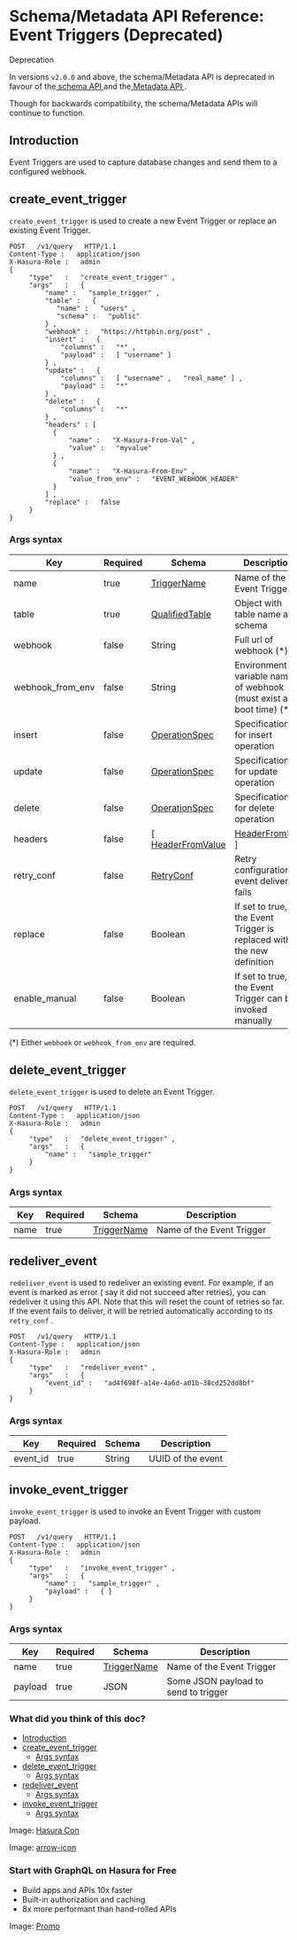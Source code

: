 # Schema/Metadata API Reference: Event Triggers (Deprecated)

Deprecation

In versions `v2.0.0` and above, the schema/Metadata API is deprecated in
favour of the[ schema API ](https://hasura.io/docs/latest/api-reference/schema-api/index/)and the[ Metadata API ](https://hasura.io/docs/latest/api-reference/metadata-api/index/).

Though for backwards compatibility, the schema/Metadata APIs will
continue to function.

## Introduction​

Event Triggers are used to capture database changes and send them to a
configured webhook.

## create_event_trigger​

 `create_event_trigger` is used to create a new Event Trigger or replace
an existing Event Trigger.

```
POST   /v1/query   HTTP/1.1
Content-Type :   application/json
X-Hasura-Role :   admin
{
     "type"   :   "create_event_trigger" ,
     "args"   :   {
         "name" :   "sample_trigger" ,
         "table" :   {
            "name" :   "users" ,
            "schema" :   "public"
         } ,
         "webhook" :   "https://httpbin.org/post" ,
         "insert" :   {
             "columns" :   "*" ,
             "payload" :   [ "username" ]
         } ,
         "update" :   {
             "columns" :   [ "username" ,   "real_name" ] ,
             "payload" :   "*"
         } ,
         "delete" :   {
             "columns" :   "*"
         } ,
         "headers" : [
           {
               "name" :   "X-Hasura-From-Val" ,
               "value" :   "myvalue"
           } ,
           {
               "name" :   "X-Hasura-From-Env" ,
               "value_from_env" :   "EVENT_WEBHOOK_HEADER"
           }
         ] ,
         "replace" :   false
     }
}
```

### Args syntax​

| Key | Required | Schema | Description |
|---|---|---|---|
| name | true | [ TriggerName ](https://hasura.io/docs/latest/api-reference/syntax-defs/#triggername) | Name of the Event Trigger |
| table | true | [ QualifiedTable ](https://hasura.io/docs/latest/api-reference/syntax-defs/#qualifiedtable) | Object with table name and schema |
| webhook | false | String | Full url of webhook (*) |
| webhook_from_env | false | String | Environment variable name of webhook (must exist at boot time) (*) |
| insert | false | [ OperationSpec ](https://hasura.io/docs/latest/api-reference/syntax-defs/#operationspec) | Specification for insert operation |
| update | false | [ OperationSpec ](https://hasura.io/docs/latest/api-reference/syntax-defs/#operationspec) | Specification for update operation |
| delete | false | [ OperationSpec ](https://hasura.io/docs/latest/api-reference/syntax-defs/#operationspec) | Specification for delete operation |
| headers | false | [[ HeaderFromValue ](https://hasura.io/docs/latest/api-reference/syntax-defs/#headerfromvalue)|[ HeaderFromEnv ](https://hasura.io/docs/latest/api-reference/syntax-defs/#headerfromenv)] | List of headers to be sent with the webhook |
| retry_conf | false | [ RetryConf ](https://hasura.io/docs/latest/api-reference/syntax-defs/#retryconf) | Retry configuration if event delivery fails |
| replace | false | Boolean | If set to true, the Event Trigger is replaced with the new definition |
| enable_manual | false | Boolean | If set to true, the Event Trigger can be invoked manually |


(*) Either `webhook` or `webhook_from_env` are required.

## delete_event_trigger​

 `delete_event_trigger` is used to delete an Event Trigger.

```
POST   /v1/query   HTTP/1.1
Content-Type :   application/json
X-Hasura-Role :   admin
{
     "type"   :   "delete_event_trigger" ,
     "args"   :   {
         "name" :   "sample_trigger"
     }
}
```

### Args syntax​

| Key | Required | Schema | Description |
|---|---|---|---|
| name | true | [ TriggerName ](https://hasura.io/docs/latest/api-reference/syntax-defs/#triggername) | Name of the Event Trigger |


## redeliver_event​

 `redeliver_event` is used to redeliver an existing event. For example,
if an event is marked as error ( say it did not succeed after retries),
you can redeliver it using this API. Note that this will reset the count
of retries so far. If the event fails to deliver, it will be retried
automatically according to its `retry_conf` .

```
POST   /v1/query   HTTP/1.1
Content-Type :   application/json
X-Hasura-Role :   admin
{
     "type"   :   "redeliver_event" ,
     "args"   :   {
         "event_id" :   "ad4f698f-a14e-4a6d-a01b-38cd252dd8bf"
     }
}
```

### Args syntax​

| Key | Required | Schema | Description |
|---|---|---|---|
| event_id | true | String | UUID of the event |


## invoke_event_trigger​

 `invoke_event_trigger` is used to invoke an Event Trigger with custom payload.

```
POST   /v1/query   HTTP/1.1
Content-Type :   application/json
X-Hasura-Role :   admin
{
     "type"   :   "invoke_event_trigger" ,
     "args"   :   {
         "name" :   "sample_trigger" ,
         "payload" :   { }
     }
}
```

### Args syntax​

| Key | Required | Schema | Description |
|---|---|---|---|
| name | true | [ TriggerName ](https://hasura.io/docs/latest/api-reference/syntax-defs/#triggername) | Name of the Event Trigger |
| payload | true | JSON | Some JSON payload to send to trigger |


### What did you think of this doc?

- [ Introduction ](https://hasura.io/docs/latest/api-reference/schema-metadata-api/event-triggers/#schema-metadata-redeliver-event-syntax/#introduction)
- [ create_event_trigger ](https://hasura.io/docs/latest/api-reference/schema-metadata-api/event-triggers/#schema-metadata-redeliver-event-syntax/#schema-metadata-create-event-trigger)
    - [ Args syntax ](https://hasura.io/docs/latest/api-reference/schema-metadata-api/event-triggers/#schema-metadata-redeliver-event-syntax/#schema-metadata-create-event-trigger-syntax)
- [ delete_event_trigger ](https://hasura.io/docs/latest/api-reference/schema-metadata-api/event-triggers/#schema-metadata-redeliver-event-syntax/#schema-metadata-delete-event-trigger)
    - [ Args syntax ](https://hasura.io/docs/latest/api-reference/schema-metadata-api/event-triggers/#schema-metadata-redeliver-event-syntax/#schema-metadata-delete-event-trigger-syntax)
- [ redeliver_event ](https://hasura.io/docs/latest/api-reference/schema-metadata-api/event-triggers/#schema-metadata-redeliver-event-syntax/#schema-metadata-redeliver-event)
    - [ Args syntax ](https://hasura.io/docs/latest/api-reference/schema-metadata-api/event-triggers/#schema-metadata-redeliver-event-syntax/#schema-metadata-redeliver-event-syntax)
- [ invoke_event_trigger ](https://hasura.io/docs/latest/api-reference/schema-metadata-api/event-triggers/#schema-metadata-redeliver-event-syntax/#schema-metadata-invoke-event-trigger)
    - [ Args syntax ](https://hasura.io/docs/latest/api-reference/schema-metadata-api/event-triggers/#schema-metadata-redeliver-event-syntax/#schema-metadata-invoke-event-trigger-syntax)


Image: [ Hasura Con ](https://res.cloudinary.com/dh8fp23nd/image/upload/v1686154570/hasura-con-2023/has-con-light-date_r2a2ud.png)

Image: [ arrow-icon ](https://res.cloudinary.com/dh8fp23nd/image/upload/v1683723549/main-web/chevron-right_ldbi7d.png)

### Start with GraphQL on Hasura for Free

- Build apps and APIs 10x faster
- Built-in authorization and caching
- 8x more performant than hand-rolled APIs


Image: [ Promo ](https://hasura.io/docs/assets/images/hasura-free-ff60e409244e0ea12b5a3045d1a9096b.png)